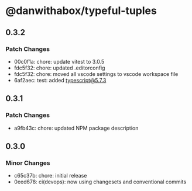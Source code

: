 # @danwithabox/typeful-tuples

## 0.3.2

### Patch Changes

- 00c0f1a: chore: update vitest to 3.0.5
- fdc5f32: chore: updated .editorconfig
- fdc5f32: chore: moved all vscode settings to vscode workspace file
- 6af2aec: test: added typescript@5.7.3

## 0.3.1

### Patch Changes

- a9fb43c: chore: updated NPM package description

## 0.3.0

### Minor Changes

- c65c37b: chore: initial release
- 0eed678: ci(devops): now using changesets and conventional commits
